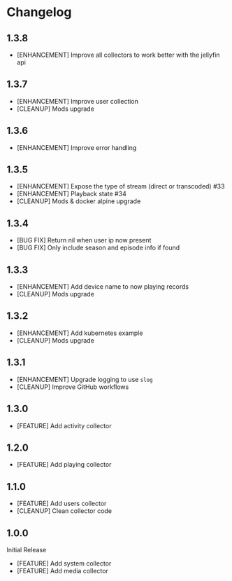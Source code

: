 # Changelog

## 1.3.8
* [ENHANCEMENT] Improve all collectors to work better with the jellyfin api

## 1.3.7
* [ENHANCEMENT] Improve user collection
* [CLEANUP] Mods upgrade

## 1.3.6
* [ENHANCEMENT] Improve error handling

## 1.3.5
* [ENHANCEMENT] Expose the type of stream (direct or transcoded) #33
* [ENHANCEMENT] Playback state #34
* [CLEANUP] Mods & docker alpine upgrade

## 1.3.4
* [BUG FIX] Return nil when user ip now present
* [BUG FIX] Only include season and episode info if found

## 1.3.3

* [ENHANCEMENT] Add device name to now playing records
* [CLEANUP] Mods upgrade

## 1.3.2

* [ENHANCEMENT] Add kubernetes example
* [CLEANUP] Mods upgrade

## 1.3.1

* [ENHANCEMENT] Upgrade logging to use `slog`
* [CLEANUP] Improve GitHub workflows

## 1.3.0

* [FEATURE] Add activity collector

## 1.2.0

* [FEATURE] Add playing collector

## 1.1.0

* [FEATURE] Add users collector
* [CLEANUP] Clean collector code

## 1.0.0

Initial Release

* [FEATURE] Add system collector
* [FEATURE] Add media collector
